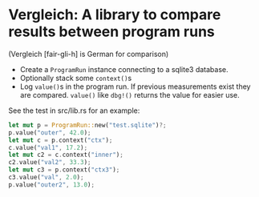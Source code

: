 # Vergleich: A library to compare results between program runs

(Vergleich [fair-gli-h] is German for comparison)

- Create a `ProgramRun` instance connecting to a sqlite3 database.
- Optionally stack some `context()`s
- Log `value()`s in the program run. If previous measurements exist they are compared. `value()` like `dbg!()` returns the value for easier use.

See the test in src/lib.rs for an example:

```Rust
let mut p = ProgramRun::new("test.sqlite")?;
p.value("outer", 42.0);
let mut c = p.context("ctx");
c.value("val1", 17.2);
let mut c2 = c.context("inner");
c2.value("val2", 33.3);
let mut c3 = p.context("ctx3");
c3.value("val", 2.0);
p.value("outer2", 13.0);
```
